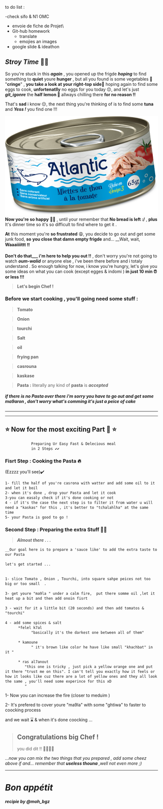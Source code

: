 to do list :

-check sifo & N1 OMC 
- envoie de fiche de Projet\
- Git-hub homework
  - translate
  - emojies an images
- google slide & ideathon


## *Stroy Time* :drum::drum:

So you're stuck in this ***again*** , you opened up the frigde ***hoping*** to find something to **quiet** youre **hunger** , but all you found is some vegetables :broccoli: "**cringe**" , __you take a look at your right-top side__:eyes: hoping again to find some eggs to cook, **unfortenatlly** no eggs for you today :pensive:, and let's just ***git_igonre*** the **half lemon :lemon:** allways chilling there **for no reason !!**

That's __sad__ i know :pensive:, the next thing you're thinking of is to find some __tuna__ and ***Yess !***  you find one !!!

![dream come true](./tuna_dream.png )
**Now you're so happy** :partying_face::partying_face: , until your remember that **No bread is left :/** 
, __plus__ It's dinner time so it's so difficult to find where to get it  .

**At** this moment you're **so frustrated** :weary:, you decide to go out and get some junk food, __so__ **you close that damn empty frigde** and... __Wait, wait,    **Waaaiiiittt** :heavy_exclamation_mark::heavy_exclamation_mark:  

**Don't do that___ i'm here to help you out !!** , don't worry you're not going to watch ***oum-walid*** or anyone else , i've been there before and i totaly understand . So enough talking for now, i know you're hungry, let's give you some ideas on what you can cook (except egges & indomi ) **in just 10 min :alarm_clock: or less !!!**

>__Let's begin Chef !__ 



### **Before we start cooking , you'll going need some stuff :** 

>  __Tomato__ 

>  __Onion__

>  __tourchi__ 

>  __Salt__

> __oil__

> __frying pan__

> __casrouna__

> __kaskase__

>__Pasta :__ literally any kind of **pasta** is ***accepted*** 

#####  if there is no Pasta over there  i'm sorry you have to go out and get some ma9aron  , don't worry what's comming it's just a peice of cake 

***
***
 
## :star: Now for the most exciting Part :drum: :star:
                Preparing Ur Easy Fast & Delecious meal  
                in 2 Steps ✔️✔️
     

### Fisrt Step : Cooking the Pasta :fire:
(Ezzzz you'll see):heavy_check_mark:

    1- fill the half of you're casrona with watter and add some oil to it and let it boil
    2- when it's done , drop your Pasta and let it cook
    3-you can easaly check if it's done cooking or not
    4 - if it's the case the next step is to filter it from water u will need a "kaskas" for this , it's better to "tchalahlha" at the same time
    5- your Pasta is good to go ! 

### Second  Step : Preparing the extra Stuff :shushing_face::shushing_face:

> ___Almost there_ . . .__ 

    __Our goal here is to prepare a 'sauce like' to add the extra taste to our Pasta

    let's get started ...

    
    1- slice Tomato , Onion , Tourchi, into square sahpe peices not too big or too small  .

    3- get youre "ma9la " under a calm fire,  put there somme oil ,let it heat up a bit and then add onoin fisrt  

    3 - wait for it a little bit (20 seconds) and then add tomatos & "tourchi" 

    4 - add some spices & salt
          *felel k7al 
                "basically it's the darkest one between all of them"
                
          * kamoune
                " it's brown like color he have like small "khachbat" in it "   

          * ras al7anout 
             "this one is tricky , just pick a yellow orange one and put it there "trust me on this". I can't tell you exactly how it feels or how it looks like cuz there are a lot of yellow ones and they all look the same , you'll need some experince for this xD
             "
          

1- Now you can increase the fire (closer to meduim ) 

2- It's prefered to cover youre "ma9la" with some "ghtiwa" to faster to coocking process 

and we wait :hourglass: & when it's done coocking ... 

>## Congratulations big Chef ! 
>you did dit !! :partying_face::partying_face::partying_face::partying_face:


*...now you can mix the two things that you prepared , add some cheez above if and... remember that **useless thouna** ,well not even more ;)*

***

# ***Bon appétit***
#### *recipie by @moh_bgz*